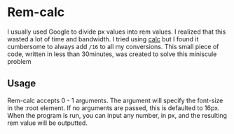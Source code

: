 # Rem-calc

I usually used Google to divide px values into rem values. I realized that this
wasted a lot of time and bandwidth. I tried using [calc](http://www.isthe.com/chongo/tech/comp/calc/)
but I found it cumbersome to always add `/16` to all my conversions. This small
piece of code, written in less than 30minutes, was created to solve this miniscule
problem

## Usage
Rem-calc accepts 0 - 1 arguments. The argument will specify the font-size in the :root
element. If no arguments are passed, this is defaulted to 16px. When the program is run,
 you can input any number, in px, and the resulting rem value will be outputted.
